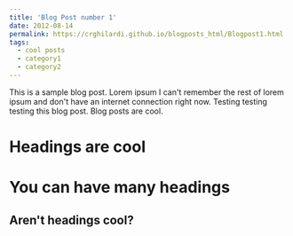 ```yaml
---
title: 'Blog Post number 1'
date: 2012-08-14
permalink: https://crghilardi.github.io/blogposts_html/Blogpost1.html
tags:
  - cool posts
  - category1
  - category2
---
```


This is a sample blog post. Lorem ipsum I can't remember the rest of lorem ipsum and don't have an internet connection right now. Testing testing testing this blog post. Blog posts are cool.

Headings are cool
======

You can have many headings
======

Aren't headings cool?
------